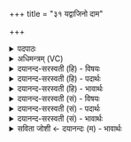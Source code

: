 +++
title = "३१ यद्वाजिनो दाम"

+++
<details><summary>पदपाठः</summary>

यत्। वा॒जिनः॑। दाम॑। स॒न्दान॒मिति॑ स॒म्ऽदान॑म्। अर्व॑तः। या। शी॒र्ष॒ण्या᳖। र॒श॒ना। रज्जुः॑। अ॒स्य॒। यत्। वा॒। घ॒। अ॒स्य॒। प्रभृ॑त॒मिति॒ प्रऽभृ॑तम्। आ॒स्ये᳖। तृण॑म्। सर्वा॑। ता। ते॒। अपि॑। दे॒वेषु॑। अ॒स्तु॒। ३१।
</details>

<details><summary>अधिमन्त्रम् (VC)</summary>

- यज्ञो देवता
- गोतम ऋषिः
- त्रिष्टुप्
- धैवतः
</details>

<details><summary>दयानन्द-सरस्वती (हि) - विषयः</summary>

फिर कौन किनसे क्या करें, इस विषय को अगले मन्त्र में कहा है ॥
</details>

<details><summary>दयानन्द-सरस्वती (हि) - पदार्थः</summary>

पदार्थान्वयभाषाः -  हे विद्वन् ! (वाजिनः) प्रशस्त वेगवाले (अस्य) इस (अर्वतः) बलवान् घोड़े का (यत्) जो (दाम) उदरबन्धन अर्थात् तङ्गी और (सन्दानम्) अगाड़ी-पछाड़ी पैर आदि में बाँधने की रस्सी वा (या) जो (शीर्षण्या) शिर में होनेवाली (रशना) मुँह में व्याप्त (रज्जुः) रस्सी मुहेरा आदि (यत्, वा) अथवा जो (अस्य) इस घोड़े के (आस्ये) मुख में (तृणम्) घास दूब आदि विशेष तृण (प्रभृतम्) उत्तमता से धरी हो (ता) वे (सर्वा) सब पदार्थ (ते) तेरे हों और यह उक्त समस्त वस्तु (घ) ही (देवेषु) विद्वानों में (अपि) भी (अस्तु) हो ॥३१ ॥
</details>

<details><summary>दयानन्द-सरस्वती (हि) - भावार्थः</summary>

भावार्थभाषाः -  जो मनुष्य घोड़ों को अच्छी शिक्षा कर उनके सब अङ्गों के बन्धन सुन्दर-सुन्दर तथा खाने-पीने के श्रेष्ठ पदार्थ और उत्तम-उत्तम औषध करते हैं, वे शत्रुओं को जीतना आदि काम सिद्ध कर सकते हैं ॥३१ ॥
</details>

<details><summary>दयानन्द-सरस्वती (सं) - विषयः</summary>

पुनः के कैः किं कुर्युरित्याह ॥
</details>

<details><summary>दयानन्द-सरस्वती (सं) - पदार्थः</summary>

पदार्थान्वयभाषाः -  हे विद्वन् ! वाजिनोऽस्यार्वतो यद्दाम सन्दानं या शीर्षण्या रशना रज्जुर्यद्वाऽस्यास्ये तृणं प्रभृतं ता सर्वा ते सन्तु। एतत्सर्वं घ देवेष्वष्यस्तु ॥३१ ॥
</details>

<details><summary>दयानन्द-सरस्वती (सं) - भावार्थः</summary>

भावार्थभाषाः -  येऽश्वान् सुशिक्ष्य सर्वावयवबन्धनानि सुन्दराणि भक्ष्यं भोज्यं पेयं च श्रेष्ठमौषधमुत्तमं च कुर्वन्ति, ते विजयादीनि कार्याणि साद्धुं शक्नुवन्ति ॥३१ ॥
</details>

<details><summary>सविता जोशी ← दयानन्दः (म) - भावार्थः</summary>

भावार्थभाषाः -  जी माणसे घोड्यांना प्रशिक्षित करून खोगीर इत्यादी तयार करतात किंवा बांधतात, तसेच त्यांना चांगले पदार्थ खाऊ घालतात व त्यांच्या औषधांची व्यवस्था करतात ते शत्रूंना सहज जिंकू शकतात.
</details>